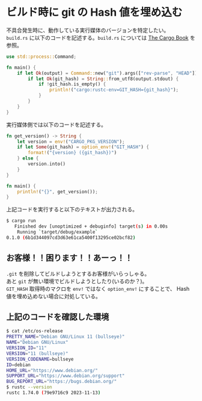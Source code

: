 # ビルド時に git の Hash 値を埋め込む

不具合発生時に、動作している実行媒体のバージョンを特定したい。  
`build.rs` に以下のコードを記述する。`build.rs` については [The Cargo Book](https://doc.rust-lang.org/cargo/reference/build-scripts.html) を参照。


```rs
use std::process::Command;

fn main() {
    if let Ok(output) = Command::new("git").args(["rev-parse", "HEAD"]).output() {
        if let Ok(git_hash) = String::from_utf8(output.stdout) {
            if !git_hash.is_empty() {
                println!("cargo:rustc-env=GIT_HASH={git_hash}");
            }
        }
    }
}
```

実行媒体側では以下のコードを記述する。

```rs
fn get_version() -> String {
    let version = env!("CARGO_PKG_VERSION");
    if let Some(git_hash) = option_env!("GIT_HASH") {
        format!("{version} ({git_hash})")
    } else {
        version.into()
    }
}

fn main() {
    println!("{}", get_version());
}
```

上記コードを実行すると以下のテキストが出力される。

```sh
$ cargo run
   Finished dev [unoptimized + debuginfo] target(s) in 0.00s
    Running `target/debug/example`
0.1.0 (6b1d344097cd3d63e61ca5400f13295ce02bcf82)
```

## お客様！！困ります！！あーっ！！
`.git` を削除してビルドしようとするお客様がいらっしゃる。  
あと `git` が無い環境でビルドしようとしたり(いるのか？)。  
`GIT_HASH` 取得時のマクロを `env!` ではなく `option_env!` にすることで、
Hash 値を埋め込めない場合に対処している。

## 上記のコードを確認した環境

```sh
$ cat /etc/os-release
PRETTY_NAME="Debian GNU/Linux 11 (bullseye)"
NAME="Debian GNU/Linux"
VERSION_ID="11"
VERSION="11 (bullseye)"
VERSION_CODENAME=bullseye
ID=debian
HOME_URL="https://www.debian.org/"
SUPPORT_URL="https://www.debian.org/support"
BUG_REPORT_URL="https://bugs.debian.org/"
$ rustc --version
rustc 1.74.0 (79e9716c9 2023-11-13)
```